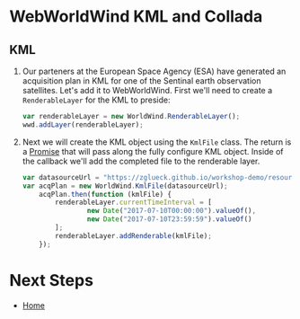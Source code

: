 <style>
    iframe {
        width: 100 vw;
        height: 700px;
    }
</style>
# WebWorldWind KML and Collada

## KML

1. Our parteners at the European Space Agency (ESA) have generated an acquisition plan in KML for one of the Sentinal earth observation satellites. Let's add it to WebWorldWind. First we'll need to create a `RenderableLayer` for the KML to preside:

    ```javascript
    var renderableLayer = new WorldWind.RenderableLayer();
    wwd.addLayer(renderableLayer);
    ```

2. Next we will create the KML object using the `KmlFile` class. The return is a [Promise](https://developer.mozilla.org/en-US/docs/Web/JavaScript/Reference/Global_Objects/Promise) that will pass along the fully configure KML object. Inside of the callback we'll add the completed file to the renderable layer.

    ```javascript
    var datasourceUrl = "https://zglueck.github.io/workshop-demo/resources/data/acquisition_plan.kml";
    var acqPlan = new WorldWind.KmlFile(datasourceUrl);
        acqPlan.then(function (kmlFile) {
            renderableLayer.currentTimeInterval = [
                    new Date("2017-07-10T00:00:00").valueOf(),
                    new Date("2017-07-10T23:59:59").valueOf()
            ];
            renderableLayer.addRenderable(kmlFile);   
        });
    ```
    
    <script async src="//jsfiddle.net/nasazach/md54krc8/embed/"></script>
 
# Next Steps
    
* [Home](../../)
